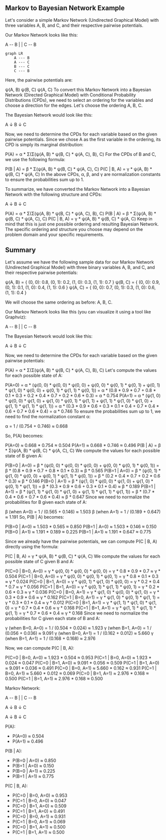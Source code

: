## Markov to Bayesian Network Example

Let's consider a simple Markov Network (Undirected Graphical Model) with three variables A, B, and C, and their respective pairwise potentials.

Our Markov Network looks like this:

A -- B
|    |
C -- B

```mermaid
graph LR
    A --- B
    A --- C
    B --- C
    C --- B
```

Here, the pairwise potentials are:

ψ(A, B)
ψ(B, C)
ψ(A, C)
To convert this Markov Network into a Bayesian Network (Directed Graphical Model) with Conditional Probability Distributions (CPDs), we need to select an ordering for the variables and choose a direction for the edges. Let's choose the ordering A, B, C.

The Bayesian Network would look like this:

A
↓
B
↓
C


Now, we need to determine the CPDs for each variable based on the given pairwise potentials. Since we chose A as the first variable in the ordering, its CPD is simply its marginal distribution:

P(A) = α * Σ(Σ(ψ(A, B) * ψ(B, C) * ψ(A, C), B), C)
For the CPDs of B and C, we use the following formula:

P(B | A) = β * Σ(ψ(A, B) * ψ(B, C) * ψ(A, C), C)
P(C | B, A) = γ * ψ(A, B) * ψ(B, C) * ψ(A, C)
In the above CPDs, α, β, and γ are normalization constants to ensure the probabilities sum up to 1.

To summarize, we have converted the Markov Network into a Bayesian Network with the following structure and CPDs:

A
↓
B
↓
C

P(A) = α * Σ(Σ(ψ(A, B) * ψ(B, C) * ψ(A, C), B), C)
P(B | A) = β * Σ(ψ(A, B) * ψ(B, C) * ψ(A, C), C)
P(C | B, A) = γ * ψ(A, B) * ψ(B, C) * ψ(A, C)
Keep in mind that this is just one possible ordering and resulting Bayesian Network. The specific ordering and structure you choose may depend on the problem domain and your specific requirements.

## Summary

Let's assume we have the following sample data for our Markov Network (Undirected Graphical Model) with three binary variables A, B, and C, and their respective pairwise potentials:

ψ(A, B) = { (0, 0): 0.8, (0, 1): 0.2, (1, 0): 0.3, (1, 1): 0.7 }
ψ(B, C) = { (0, 0): 0.9, (0, 1): 0.1, (1, 0): 0.4, (1, 1): 0.6 }
ψ(A, C) = { (0, 0): 0.7, (0, 1): 0.3, (1, 0): 0.6, (1, 1): 0.4 }


We will choose the same ordering as before: A, B, C.

Our Markov Network looks like this (you can visualize it using a tool like Graphviz):

A -- B
|    |
C -- B

The Bayesian Network would look like this:

A
↓
B
↓
C

Now, we need to determine the CPDs for each variable based on the given pairwise potentials:

P(A) = α * Σ(Σ(ψ(A, B) * ψ(B, C) * ψ(A, C), B), C)
Let's compute the values for each possible state of A:

P(A=0) = α * (ψ(0, 0) * ψ(0, 0) * ψ(0, 0) + ψ(0, 0) * ψ(0, 1) * ψ(0, 1) + ψ(0, 1) * ψ(1, 0) * ψ(0, 0) + ψ(0, 1) * ψ(1, 1) * ψ(0, 1)) = α * (0.8 * 0.9 * 0.7 + 0.8 * 0.1 * 0.3 + 0.2 * 0.4 * 0.7 + 0.2 * 0.6 * 0.3) = α * 0.754
P(A=1) = α * (ψ(1, 0) * ψ(0, 0) * ψ(1, 0) + ψ(1, 0) * ψ(0, 1) * ψ(1, 1) + ψ(1, 1) * ψ(1, 0) * ψ(1, 0) + ψ(1, 1) * ψ(1, 1) * ψ(1, 1)) = α * (0.3 * 0.9 * 0.6 + 0.3 * 0.1 * 0.4 + 0.7 * 0.4 * 0.6 + 0.7 * 0.6 * 0.4) = α * 0.746
To ensure the probabilities sum up to 1, we need to find the normalization constant α:

α = 1 / (0.754 + 0.746) ≈ 0.668

So, P(A) becomes:

P(A=0) ≈ 0.668 * 0.754 ≈ 0.504
P(A=1) ≈ 0.668 * 0.746 ≈ 0.496
P(B | A) = β * Σ(ψ(A, B) * ψ(B, C) * ψ(A, C), C)
We compute the values for each possible state of B given A:

P(B=0 | A=0) = β * (ψ(0, 0) * ψ(0, 0) * ψ(0, 0) + ψ(0, 0) * ψ(0, 1) * ψ(0, 1)) = β * (0.8 * 0.9 * 0.7 + 0.8 * 0.1 * 0.3) ≈ β * 0.565
P(B=1 | A=0) = β * (ψ(0, 1) * ψ(1, 0) * ψ(0, 0) + ψ(0, 1) * ψ(1, 1) * ψ(0, 1)) = β * (0.2 * 0.4 * 0.7 + 0.2 * 0.6 * 0.3) ≈ β * 0.146
P(B=0 | A=1) = β * (ψ(1, 0) * ψ(0, 0) * ψ(1, 0) + ψ(1, 0) * ψ(0, 1) * ψ(1, 1)) = β * (0.3 * 0.9 * 0.6 + 0.3 * 0.1 * 0.4) ≈ β * 0.189
P(B=1 | A=1) = β * (ψ(1, 1) * ψ(1, 0) * ψ(1, 0) + ψ(1, 1) * ψ(1, 1) * ψ(1, 1)) = β * (0.7 * 0.4 * 0.6 + 0.7 * 0.6 * 0.4) ≈ β * 0.647
Since we need to normalize the probabilities for B given each state of A:

β (when A=0) = 1 / (0.565 + 0.146) ≈ 1.503
β (when A=1) = 1 / (0.189 + 0.647) ≈ 1.191
So, P(B | A) becomes:

P(B=0 | A=0) ≈ 1.503 * 0.565 ≈ 0.850
P(B=1 | A=0) ≈ 1.503 * 0.146 ≈ 0.150
P(B=0 | A=1) ≈ 1.191 * 0.189 ≈ 0.225
P(B=1 | A=1) ≈ 1.191 * 0.647 ≈ 0.775

Since we already have the pairwise potentials, we can compute P(C | B, A) directly using the formula:

P(C | B, A) = γ * ψ(A, B) * ψ(B, C) * ψ(A, C)
We compute the values for each possible state of C given B and A:

P(C=0 | B=0, A=0) = γ * ψ(0, 0) * ψ(0, 0) * ψ(0, 0) = γ * 0.8 * 0.9 * 0.7 ≈ γ * 0.504
P(C=1 | B=0, A=0) = γ * ψ(0, 0) * ψ(0, 1) * ψ(0, 1) = γ * 0.8 * 0.1 * 0.3 ≈ γ * 0.024
P(C=0 | B=1, A=0) = γ * ψ(0, 1) * ψ(1, 0) * ψ(0, 0) = γ * 0.2 * 0.4 * 0.7 ≈ γ * 0.056
P(C=1 | B=1, A=0) = γ * ψ(0, 1) * ψ(1, 1) * ψ(0, 1) = γ * 0.2 * 0.6 * 0.3 ≈ γ * 0.036
P(C=0 | B=0, A=1) = γ * ψ(1, 0) * ψ(0, 0) * ψ(1, 0) = γ * 0.3 * 0.9 * 0.6 ≈ γ * 0.162
P(C=1 | B=0, A=1) = γ * ψ(1, 0) * ψ(0, 1) * ψ(1, 1) = γ * 0.3 * 0.1 * 0.4 ≈ γ * 0.012
P(C=0 | B=1, A=1) = γ * ψ(1, 1) * ψ(1, 0) * ψ(1, 0) = γ * 0.7 * 0.4 * 0.6 ≈ γ * 0.168
P(C=1 | B=1, A=1) = γ * ψ(1, 1) * ψ(1, 1) * ψ(1, 1) = γ * 0.7 * 0.6 * 0.4 ≈ γ * 0.168
Since we need to normalize the probabilities for C given each state of B and A:

γ (when B=0, A=0) = 1 / (0.504 + 0.024) ≈ 1.923
γ (when B=1, A=0) = 1 / (0.056 + 0.036) ≈ 9.091
γ (when B=0, A=1) = 1 / (0.162 + 0.012) ≈ 5.660
γ (when B=1, A=1) = 1 / (0.168 + 0.168) ≈ 2.976

Now, we can compute P(C | B, A):

P(C=0 | B=0, A=0) ≈ 1.923 * 0.504 ≈ 0.953
P(C=1 | B=0, A=0) ≈ 1.923 * 0.024 ≈ 0.047
P(C=0 | B=1, A=0) ≈ 9.091 * 0.056 ≈ 0.509
P(C=1 | B=1, A=0) ≈ 9.091 * 0.036 ≈ 0.491
P(C=0 | B=0, A=1) ≈ 5.660 * 0.162 ≈ 0.931
P(C=1 | B=0, A=1) ≈ 5.660 * 0.012 ≈ 0.069
P(C=0 | B=1, A=1) ≈ 2.976 * 0.168 ≈ 0.500
P(C=1 | B=1, A=1) ≈ 2.976 * 0.168 ≈ 0.500


Markov Network:

A -- B
|    |
C -- B

A
↓
B
↓
C

A
↓
B
↓
C

P(A):
- P(A=0) ≈ 0.504
- P(A=1) ≈ 0.496

P(B | A):
- P(B=0 | A=0) ≈ 0.850
- P(B=1 | A=0) ≈ 0.150
- P(B=0 | A=1) ≈ 0.225
- P(B=1 | A=1) ≈ 0.775

P(C | B, A):
- P(C=0 | B=0, A=0) ≈ 0.953
- P(C=1 | B=0, A=0) ≈ 0.047
- P(C=0 | B=1, A=0) ≈ 0.509
- P(C=1 | B=1, A=0) ≈ 0.491
- P(C=0 | B=0, A=1) ≈ 0.931
- P(C=1 | B=0, A=1) ≈ 0.069
- P(C=0 | B=1, A=1) ≈ 0.500
- P(C=1 | B=1, A=1) ≈ 0.500
